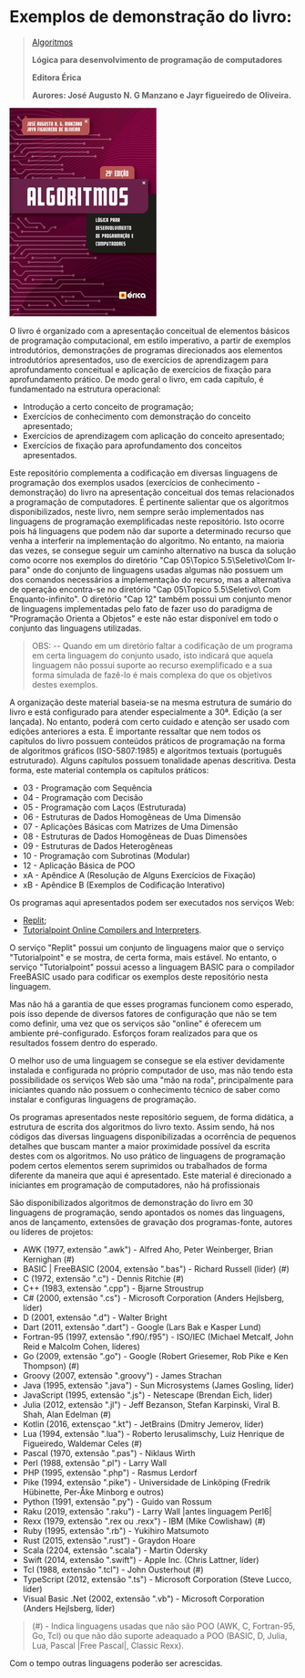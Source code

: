 # Exemplos de demonstração do livro:

> [Algoritmos](https://www.editoraerica.com.br/algoritmos-logica-para-desenvolvimento-de-programacao-de-computadores/p)
> 
> **Lógica para desenvolvimento de programação de computadores**
> 
> **Editora Érica**
> 
> **Aurores: José Augusto N. G Manzano e Jayr figueiredo de Oliveira.**

![Livro Algorimos](https://github.com/J-AugustoManzano/imagens/blob/main/CapaAlgorimosLogica.png)

O livro é organizado com a apresentação conceitual de elementos básicos de programação computacional, em estilo imperativo, a partir de exemplos introdutórios, demonstrações de programas direcionados aos elementos introdutórios apresentados, uso de exercícios de aprendizagem para aprofundamento conceitual e aplicação de exercícios de fixação para aprofundamento prático. De modo geral o livro, em cada capítulo, é fundamentado na estrutura operacional:

- Introdução a certo conceito de programação;
- Exercícios de conhecimento com demonstração do conceito apresentado;
- Exercícios de aprendizagem com aplicação do conceito apresentado;
- Exercícios de fixação para aprofundamento dos conceitos apresentados.

Este repositório complementa a codificação em diversas linguagens de programação dos exemplos usados (exercícios de conhecimento - demonstração) do livro na apresentação conceitual dos temas relacionados a programação de computadores. É pertinente salientar que os algoritmos disponibilizados, neste livro, nem sempre serão implementados nas linguagens de programação exemplificadas neste repositório. Isto ocorre pois há linguagens que podem não dar suporte a determinado recurso que venha a interferir na implementação do algoritmo. No entanto, na maioria das vezes, se consegue seguir um caminho alternativo na busca da solução como ocorre nos exemplos do diretório "Cap 05\Topico 5.5\Seletivo\Com Ir-para" onde do conjunto de linguagens usadas algumas não possuem um dos comandos necessários a implementação do recurso, mas a alternativa de operação encontra-se no diretório "Cap 05\Topico 5.5\Seletivo\ Com Enquanto-infinito". O diretório "Cap 12" também possui um conjunto menor de linguagens implementadas pelo fato de fazer uso do paradigma de "Programação Orienta a Objetos" e este não estar disponível em todo o conjunto das linguagens utilizadas.

> OBS: -- Quando em um diretório faltar a codificação de um programa em certa linguagem do conjunto usado, isto indicará que aquela linguagem não possui suporte ao recurso exemplificado e a sua forma simulada de fazê-lo é mais complexa do que os objetivos destes exemplos.

A organização deste material baseia-se na mesma estrutura de sumário do livro e está configurado para atender especialmente a 30ª. Edição (a ser lançada). No entanto, poderá com certo cuidado e atenção ser usado com edições anteriores a esta. É importante ressaltar que nem todos os capítulos do livro possuem conteúdos práticos de programação na forma de algoritmos gráficos (ISO-5807:1985) e algoritmos textuais (português estruturado). Alguns capítulos possuem tonalidade apenas descritiva. Desta forma, este material contempla os capítulos práticos:

- 03 - Programação com Sequência
- 04 - Programação com Decisão
- 05 - Programação com Laços (Estruturada)
- 06 - Estruturas de Dados Homogêneas de Uma Dimensão
- 07 - Aplicações Básicas com Matrizes de Uma Dimensão
- 08 - Estruturas de Dados Homogêneas de Duas Dimensões
- 09 - Estruturas de Dados Heterogêneas
- 10 - Programação com Subrotinas (Modular)
- 12 - Aplicação Básica de POO
- xA - Apêndice A (Resolução de Alguns Exercícios de Fixação)
- xB - Apêndice B (Exemplos de Codificação Interativo)

Os programas aqui apresentados podem ser executados nos serviços Web:

- [Replit](https://replit.com/);
- [Tutorialpoint Online Compilers and Interpreters](https://www.tutorialspoint.com/codingground.htm).

O serviço "Replit" possui um conjunto de linguagens maior que o serviço "Tutorialpoint" e se mostra, de certa forma, mais estável. No entanto, o serviço "Tutorialpoint" possui acesso a linguagem BASIC para o compilador FreeBASIC usado para codificar os exemplos deste repositório nesta linguagem.

Mas não há a garantia de que esses programas funcionem como esperado, pois isso depende de diversos fatores de configuração que não se tem como definir, uma vez que os serviços são "online" é oferecem um ambiente pré-configurado. Esforços foram realizados para que os resultados fossem dentro do esperado.

O melhor uso de uma linguagem se consegue se ela estiver devidamente instalada e configurada no próprio computador de uso, mas não tendo esta possibilidade os serviços Web são uma "mão na roda", principalmente para iniciantes quando não possuem o conhecimento técnico de saber como instalar e configuras linguagens de programação.

Os programas apresentados neste repositório seguem, de forma didática, a estrutura de escrita dos algoritmos do livro texto. Assim sendo, há nos códigos das diversas linguagens disponibilizadas a ocorrência de pequenos detalhes que buscam manter a maior proximidade possível da escrita destes com os algoritmos. No uso prático de linguagens de programação podem certos elementos serem suprimidos ou trabalhados de forma diferente da maneira que aqui é apresentado. Este material é direcionado a iniciantes em programação de computadores, não há profissionais

São disponibilizados algoritmos de demonstração do livro em 30 linguagens de programação, sendo apontados os nomes das linguagens, anos de lançamento, extensões de gravação dos programas-fonte, autores ou líderes de projetos:

- AWK (1977, extensão ".awk") - Alfred Aho, Peter Weinberger, Brian Kernighan (#)
- BASIC | FreeBASIC (2004, extensão ".bas") - Richard Russell (líder) (#)
- C (1972, extensão ".c") - Dennis Ritchie (#)
- C++ (1983, extensão ".cpp") - Bjarne Stroustrup
- C# (2000, extensão ".cs") - Microsoft Corporation (Anders Hejlsberg, líder)
- D (2001, extensão ".d") - Walter Bright
- Dart (2011, extensão ".dart") - Google (Lars Bak e Kasper Lund)
- Fortran-95 (1997, extensão ".f90/.f95") - ISO/IEC (Michael Metcalf, John Reid e Malcolm Cohen, líderes)
- Go (2009, extensão ".go") - Google (Robert Griesemer, Rob Pike e Ken Thompson) (#)
- Groovy (2007, extensão ".groovy") - James Strachan
- Java (1995, extensão ".java") - Sun Microsystems (James Gosling, líder)
- JavaScript (1995, extensão ".js") - Netescape (Brendan Eich, lider)
- Julia (2012, extensão ".jl") - Jeff Bezanson, Stefan Karpinski, Viral B. Shah, Alan Edelman (#)
- Kotlin (2016, extensçao ".kt") - JetBrains (Dmitry Jemerov, líder)
- Lua (1994, extensão ".lua") - Roberto Ierusalimschy, Luiz Henrique de Figueiredo, Waldemar Celes (#)
- Pascal (1970, extensão ".pas") - Niklaus Wirth
- Perl (1988, extensão ".pl") - Larry Wall
- PHP (1995, extensão ".php") - Rasmus Lerdorf
- Pike (1994, extensão ".pike") - Universidade de Linköping (Fredrik Hübinette, Per-Åke Minborg e outros)
- Python (1991, extensão ".py") - Guido van Rossum
- Raku (2019, extensão ".raku") - Larry Wall |antes linguagem Perl6|
- Rexx (1979, extensão ".rex ou .rexx") - IBM (Mike Cowlishaw) (#)
- Ruby (1995, extensão ".rb") - Yukihiro Matsumoto
- Rust (2015, extensão ".rust") - Graydon Hoare
- Scala (2204, extensão ".scala") - Martin Odersky
- Swift (2014, extensão ".swift") - Apple Inc. (Chris Lattner, líder)
- Tcl (1988, extensão ".tcl") - John Ousterhout (#)
- TypeScript (2012, extensão ".ts") - Microsoft Corporation (Steve Lucco, líder)
- Visual Basic .Net (2002, extensão ".vb") - Microsoft Corporation (Anders Hejlsberg, líder)

> (#) - Indica linguagens usadas que não são POO (AWK, C, Fortran-95, Go, Tcl) ou que não dão suporte adeaquado a POO (BASIC, D, Julia, Lua, Pascal |Free Pascal|, Classic Rexx).

Com o tempo outras linguagens poderão ser acrescidas.
